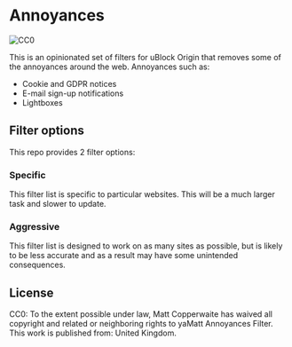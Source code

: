 # Annoyances

![CC0](http://i.creativecommons.org/p/zero/1.0/88x31.png "CC0 Logo")

This is an opinionated set of filters for uBlock Origin that removes some of the annoyances around the web. Annoyances such as:

- Cookie and GDPR notices
- E-mail sign-up notifications
- Lightboxes

## Filter options

This repo provides 2 filter options:

### Specific

This filter list is specific to particular websites. This will be a much larger task and slower to update.

### Aggressive

This filter list is designed to work on as many sites as possible, but is likely to be less accurate and as a result may have some unintended consequences.

## License

CC0: To the extent possible under law, Matt Copperwaite has waived all copyright and related or neighboring rights to yaMatt Annoyances Filter. This work is published from: United Kingdom.
